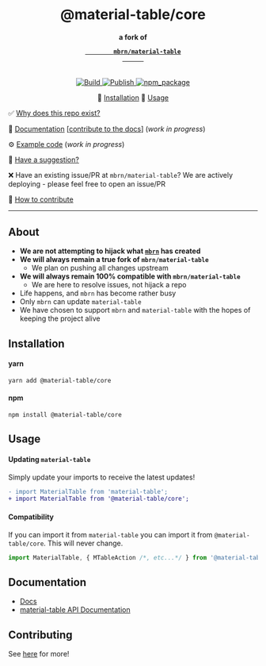 <div align="center">

  <!-- Title -->
  <h1>@material-table/core</h1>

  <!-- Subtitle : a fork of mbrn/material-table -->
  <h4>
    a fork of 
    <code>
      <a 
        target="_blank" 
        rel="noopener noreferrer"
        href="https://material-table.com"
      >
        mbrn/material-table
      </a>
    </code>
  </h4>

  <!-- * Badges * -->
  <p>
    <!-- build status -->
    <a href="https://github.com/material-table-core/core/actions?query=workflow%3ABuild">
      <img 
        title="Build" 
        src="https://github.com/material-table-core/core/workflows/Build/badge.svg?branch=master"
      >
    </a>
    <!-- publish status -->
    <a href="https://github.com/material-table-core/core/actions?query=workflow%3APublish">
      <img 
        title="Publish" 
        src="https://github.com/material-table-core/core/workflows/Publish/badge.svg"
      >
    </a>
    <!-- npm package -->
    <a href="https://www.npmjs.com/package/@material-table/core">
      <img 
        title="npm_package" 
        src="https://badge.fury.io/js/%40material-table%2Fcore.svg"
      >
    </a>
  </p> 
  <!-- ^^^ end badges ^^^ -->

💾 [Installation](#installation) 🎉 [Usage](#usage)

</div>

✅ [Why does this repo exist?](#about)

🚧 [Documentation](#documentation) [[contribute to the docs](https://github.com/material-table-core/website)] (_work in progress_)

⚙️ [Example code](https://material-table-core.github.io/examples) (_work in progress_)

💬 [Have a suggestion?](https://github.com/material-table-core/core/discussions)

❌ Have an existing issue/PR at `mbrn/material-table`? We are actively deploying - please feel free to open an issue/PR

💪 [How to contribute](#contributing)

---

## About

- **We are not attempting to hijack what [`mbrn`](https://github.com/mbrn/material-table) has created**
- **We will always remain a true fork of `mbrn/material-table`**
  - We plan on pushing all changes upstream
- **We will always remain 100% compatible with `mbrn/material-table`**
  - We are here to resolve issues, not hijack a repo
- Life happens, and `mbrn` has become rather busy
- Only `mbrn` can update `material-table`
- We have chosen to support `mbrn` and `material-table` with the hopes of keeping the project alive

## Installation

#### yarn

`yarn add @material-table/core`

#### npm

`npm install @material-table/core`

## Usage

#### Updating `material-table`

Simply update your imports to receive the latest updates!

```diff
- import MaterialTable from 'material-table';
+ import MaterialTable from '@material-table/core';
```

#### Compatibility

If you can import it from `material-table` you can import it from `@material-table/core`. This will never change.

```javascript
import MaterialTable, { MTableAction /*, etc...*/ } from '@material-table/core';
```

## Documentation

- [Docs](https://material-table-core.com)
- [material-table API Documentation](https://material-table.com)

## Contributing

See [here](https://github.com/material-table-core) for more!
